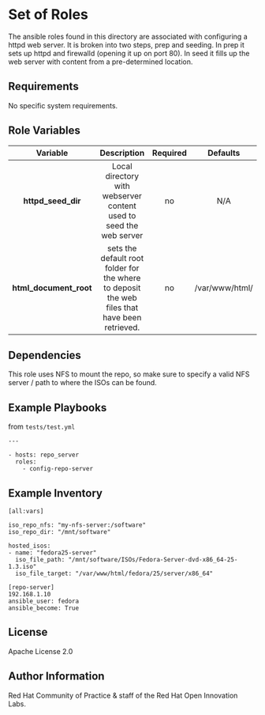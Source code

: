 Set of Roles
============

The ansible roles found in this directory are associated with configuring a httpd web server. It is broken into two steps, prep and seeding. In prep it sets up httpd and firewalld (opening it up on port 80). In seed it fills up the web server with content from a pre-determined location.

Requirements
------------

No specific system requirements.

Role Variables
--------------

| Variable | Description | Required | Defaults |
|:--------:|:-----------:|:--------:|:--------:|
|**httpd_seed_dir**|  Local directory with webserver content used to seed the web server | no | N/A |
|**html_document_root**| sets the default root folder for the where to deposit the web files that have been retrieved. | no | /var/www/html/ |


Dependencies
------------
This role uses NFS to mount the repo, so make sure to specify a valid NFS server / path to where the ISOs can be found.

Example Playbooks
----------------
from ```tests/test.yml```

```
---

- hosts: repo_server
  roles:
    - config-repo-server
```

Example Inventory
----------------

```
[all:vars]

iso_repo_nfs: "my-nfs-server:/software"
iso_repo_dir: "/mnt/software"

hosted_isos:
- name: "fedora25-server"
  iso_file_path: "/mnt/software/ISOs/Fedora-Server-dvd-x86_64-25-1.3.iso"
  iso_file_target: "/var/www/html/fedora/25/server/x86_64"

[repo-server]
192.168.1.10
ansible_user: fedora 
ansible_become: True
```



License
-------

Apache License 2.0


Author Information
------------------

Red Hat Community of Practice & staff of the Red Hat Open Innovation Labs.
